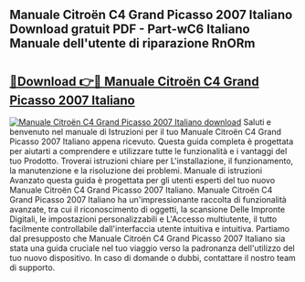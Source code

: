 ## Manuale Citroën C4 Grand Picasso 2007 Italiano Download gratuit PDF - Part-wC6 Italiano Manuale dell'utente di riparazione RnORm

# <h2><a href="http://dfdvxa3.blite.top/?on=Manuale+Citro%c3%abn+C4+Grand+Picasso+2007+Italiano">🔗Download 👉🔴 Manuale Citroën C4 Grand Picasso 2007 Italiano</a></h2>

[![Manuale Citroën C4 Grand Picasso 2007 Italiano download](https://i.imgur.com/lujVjoI.png)](http://dfdvxa3.blite.top/?on=Manuale+Citro%c3%abn+C4+Grand+Picasso+2007+Italiano)
Saluti e benvenuto nel manuale di Istruzioni per il tuo Manuale Citroën C4 Grand Picasso 2007 Italiano appena ricevuto. Questa guida completa è progettata per aiutarti a comprendere e utilizzare tutte le funzionalità e i vantaggi del tuo Prodotto. Troverai istruzioni chiare per L'installazione, il funzionamento, la manutenzione e la risoluzione dei problemi. Manuale di istruzioni Avanzato questa guida è progettata per gli utenti esperti del tuo nuovo Manuale Citroën C4 Grand Picasso 2007 Italiano. Manuale Citroën C4 Grand Picasso 2007 Italiano ha un'impressionante raccolta di funzionalità avanzate, tra cui il riconoscimento di oggetti, la scansione Delle Impronte Digitali, le impostazioni personalizzabili e L'Accesso multiutente, il tutto facilmente controllabile dall'interfaccia utente intuitiva e intuitiva. Partiamo dal presupposto che Manuale Citroën C4 Grand Picasso 2007 Italiano sia stata una guida cruciale nel tuo viaggio verso la padronanza dell'utilizzo del tuo nuovo dispositivo. In caso di domande o dubbi, contattare il nostro team di supporto.
